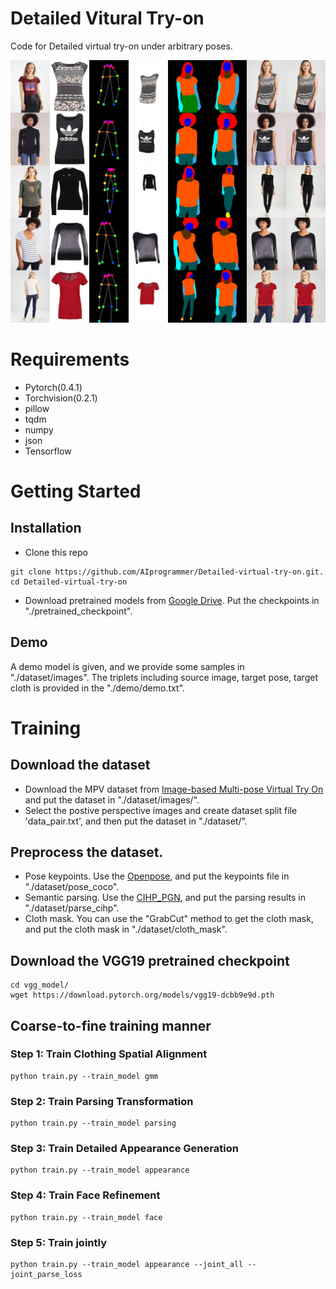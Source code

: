 # Detailed Vitural Try-on
Code for Detailed virtual try-on under arbitrary poses.

![Virtual try-on results](./demo/forward/0.jpg)

# Requirements
* Pytorch(0.4.1)
* Torchvision(0.2.1)
* pillow
* tqdm
* numpy
* json
* Tensorflow

# Getting Started 
## Installation
* Clone this repo
```
git clone https://github.com/AIprogrammer/Detailed-virtual-try-on.git. 
cd Detailed-virtual-try-on
```
* Download pretrained models from [Google Drive](https://drive.google.com/open?id=1vQo4xNGdYe2uAtur0mDlHY7W2ZR3shWT). Put the checkpoints in "./pretrained_checkpoint". 

## Demo 
A demo model is given, and we provide some samples in "./dataset/images". The triplets including source image, target pose, target cloth is provided in the "./demo/demo.txt".

# Training

## Download the dataset
* Download the MPV dataset from [Image-based Multi-pose Virtual Try On](http://47.100.21.47:9999/overview.php) and put the dataset in "./dataset/images/".
* Select the postive perspective images and create dataset split file 'data_pair.txt', and then put the dataset in "./dataset/".

## Preprocess the dataset.
* Pose keypoints. Use the [Openpose](https://github.com/CMU-Perceptual-Computing-Lab/openpose), and put the keypoints file in "./dataset/pose_coco".
* Semantic parsing. Use the [CIHP_PGN](https://github.com/Engineering-Course/CIHP_PGN), and put the parsing results in "./dataset/parse_cihp".
* Cloth mask. You can use the "GrabCut" method to get the cloth mask, and put the cloth mask in "./dataset/cloth_mask".

## Download the VGG19 pretrained checkpoint
```
cd vgg_model/
wget https://download.pytorch.org/models/vgg19-dcbb9e9d.pth
```

## Coarse-to-fine training manner
### Step 1: Train Clothing Spatial Alignment
```
python train.py --train_model gmm
```
### Step 2: Train Parsing Transformation
```
python train.py --train_model parsing
```
### Step 3: Train Detailed Appearance Generation
```
python train.py --train_model appearance
```
### Step 4: Train Face Refinement
```
python train.py --train_model face
```
### Step 5: Train jointly
```
python train.py --train_model appearance --joint_all --joint_parse_loss
```